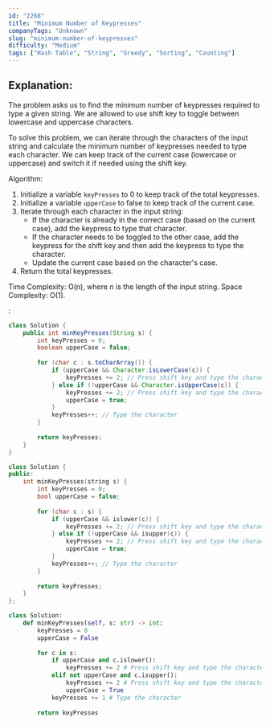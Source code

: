 ```yaml
---
id: "2268"
title: "Minimum Number of Keypresses"
companyTags: "Unknown"
slug: "minimum-number-of-keypresses"
difficulty: "Medium"
tags: ["Hash Table", "String", "Greedy", "Sorting", "Counting"]
---
```


## Explanation:

The problem asks us to find the minimum number of keypresses required to type a given string. We are allowed to use shift key to toggle between lowercase and uppercase characters.

To solve this problem, we can iterate through the characters of the input string and calculate the minimum number of keypresses needed to type each character. We can keep track of the current case (lowercase or uppercase) and switch it if needed using the shift key.

Algorithm:
1. Initialize a variable `keyPresses` to 0 to keep track of the total keypresses.
2. Initialize a variable `upperCase` to false to keep track of the current case.
3. Iterate through each character in the input string:
   - If the character is already in the correct case (based on the current case), add the keypress to type that character.
   - If the character needs to be toggled to the other case, add the keypress for the shift key and then add the keypress to type the character.
   - Update the current case based on the character's case.
4. Return the total keypresses.

Time Complexity: O(n), where n is the length of the input string.
Space Complexity: O(1).

:

```java
class Solution {
    public int minKeyPresses(String s) {
        int keyPresses = 0;
        boolean upperCase = false;
        
        for (char c : s.toCharArray()) {
            if (upperCase && Character.isLowerCase(c)) {
                keyPresses += 2; // Press shift key and type the character
            } else if (!upperCase && Character.isUpperCase(c)) {
                keyPresses += 2; // Press shift key and type the character
                upperCase = true;
            }
            keyPresses++; // Type the character
        }
        
        return keyPresses;
    }
}
```

```cpp
class Solution {
public:
    int minKeyPresses(string s) {
        int keyPresses = 0;
        bool upperCase = false;
        
        for (char c : s) {
            if (upperCase && islower(c)) {
                keyPresses += 2; // Press shift key and type the character
            } else if (!upperCase && isupper(c)) {
                keyPresses += 2; // Press shift key and type the character
                upperCase = true;
            }
            keyPresses++; // Type the character
        }
        
        return keyPresses;
    }
};
```

```python
class Solution:
    def minKeyPresses(self, s: str) -> int:
        keyPresses = 0
        upperCase = False
        
        for c in s:
            if upperCase and c.islower():
                keyPresses += 2 # Press shift key and type the character
            elif not upperCase and c.isupper():
                keyPresses += 2 # Press shift key and type the character
                upperCase = True
            keyPresses += 1 # Type the character
        
        return keyPresses
```